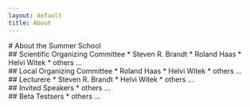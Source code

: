 ```yaml
---
layout: default
title: About
---
```


<div class="col-xs-12" markdown="1">
# About the Summer School
</div>

<div class="col-sm-3" markdown="1">
## Scientific Organizing Committee
* Steven R. Brandt
* Roland Haas
* Helvi Witek
* others ...
</div>

<div class="col-sm-3" markdown="1">
## Local  Organizing Committee
* Roland Haas
* Helvi Witek
* others ...
</div>

<div class="col-sm-3" markdown="1">
## Lecturere
* Steven R. Brandt
* Helvi Witek
* others ...
</div>

<div class="col-sm-3" markdown="1">
## Invited Speakers
* others ...
</div>

<div class="col-sm-3" markdown="1">
## Beta Testsers
* others ...
</div>
